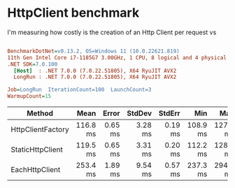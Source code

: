 # HttpClient benchmark

I'm measuring how costly is the creation of an Http Client per request vs 

``` ini

BenchmarkDotNet=v0.13.2, OS=Windows 11 (10.0.22621.819)
11th Gen Intel Core i7-1185G7 3.00GHz, 1 CPU, 8 logical and 4 physical cores
.NET SDK=7.0.100
  [Host]  : .NET 7.0.0 (7.0.22.51805), X64 RyuJIT AVX2
  LongRun : .NET 7.0.0 (7.0.22.51805), X64 RyuJIT AVX2

Job=LongRun  IterationCount=100  LaunchCount=3  
WarmupCount=15  

```
|            Method |     Mean |   Error |  StdDev |  StdErr |      Min |      Max |  Op/s | Allocated |
|------------------ |---------:|--------:|--------:|--------:|---------:|---------:|------:|----------:|
| HttpClientFactory | 116.8 ms | 0.65 ms | 3.28 ms | 0.19 ms | 108.9 ms | 127.3 ms | 8.564 | 105.97 KB |
|  StaticHttpClient | 119.5 ms | 0.65 ms | 3.31 ms | 0.20 ms | 112.2 ms | 128.3 ms | 8.368 | 105.27 KB |
|    EachHttpClient | 253.4 ms | 1.89 ms | 9.54 ms | 0.57 ms | 237.3 ms | 294.5 ms | 3.947 | 123.18 KB |
